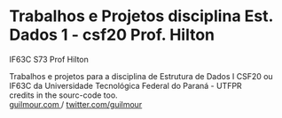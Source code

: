 # Trabalhos e Projetos disciplina Est. Dados 1 - csf20 Prof. Hilton
IF63C S73 Prof Hilton <br>

Trabalhos e projetos para a disciplina de Estrutura de Dados I CSF20 ou IF63C 
da Universidade Tecnológica Federal do Paraná - UTFPR 
<br>
credits in the sourc-code too.<br>
<a href="http://guilmour.com"> guilmour.com </a> / <a href="twitter.com/guilmour">  twitter.com/guilmour </a>
